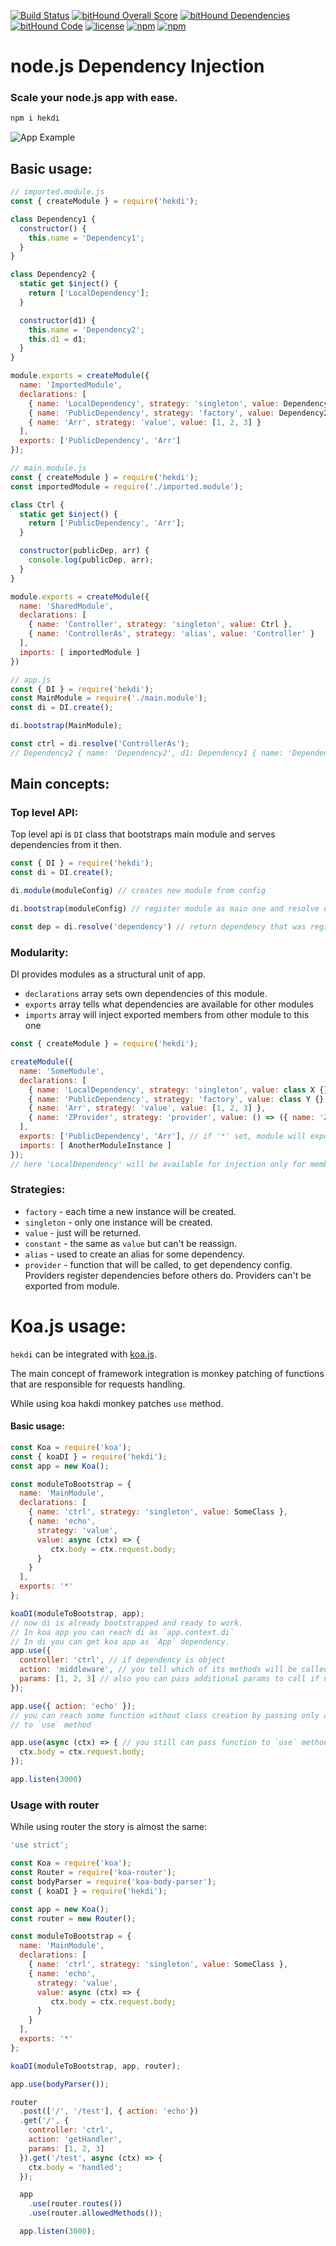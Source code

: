 [![Build Status](https://travis-ci.org/IvanProdaiko94/hekdi.svg?branch=master)](https://travis-ci.org/IvanProdaiko94/hekdi)
[![bitHound Overall Score](https://www.bithound.io/github/IvanProdaiko94/hekdi/badges/score.svg)](https://www.bithound.io/github/IvanProdaiko94/hekdi)
[![bitHound Dependencies](https://www.bithound.io/github/IvanProdaiko94/hekdi/badges/dependencies.svg)](https://www.bithound.io/github/IvanProdaiko94/hekdi/master/dependencies/npm)
[![bitHound Code](https://www.bithound.io/github/IvanProdaiko94/hekdi/badges/code.svg)](https://www.bithound.io/github/IvanProdaiko94/hekdi)
[![license](https://img.shields.io/github/license/mashape/apistatus.svg)]()
[![npm](https://img.shields.io/npm/dm/hekdi.svg)](https://www.npmjs.com/package/hekdi)
[![npm](https://img.shields.io/npm/dt/hekdi.svg)](https://www.npmjs.com/package/hekdi)


# node.js Dependency Injection

### Scale your node.js app with ease.

```bash
npm i hekdi
```

![App Example](assets/draw.png)

## Basic usage:

```javascript
// imported.module.js
const { createModule } = require('hekdi');

class Dependency1 {
  constructor() {
    this.name = 'Dependency1';
  }
}

class Dependency2 {
  static get $inject() {
    return ['LocalDependency'];
  }

  constructor(d1) {
    this.name = 'Dependency2';
    this.d1 = d1;
  }
}

module.exports = createModule({
  name: 'ImportedModule',
  declarations: [
    { name: 'LocalDependency', strategy: 'singleton', value: Dependency1 },
    { name: 'PublicDependency', strategy: 'factory', value: Dependency2 },
    { name: 'Arr', strategy: 'value', value: [1, 2, 3] }
  ],
  exports: ['PublicDependency', 'Arr']
});
```

```javascript
// main.module.js
const { createModule } = require('hekdi');
const importedModule = require('./imported.module');

class Ctrl {
  static get $inject() {
    return ['PublicDependency', 'Arr'];
  }

  constructor(publicDep, arr) {
    console.log(publicDep, arr);
  }
}

module.exports = createModule({
  name: 'SharedModule',
  declarations: [
    { name: 'Controller', strategy: 'singleton', value: Ctrl },
    { name: 'ControllerAs', strategy: 'alias', value: 'Controller' }
  ],
  imports: [ importedModule ]
})
```

```javascript
// app.js
const { DI } = require('hekdi');
const MainModule = require('./main.module');
const di = DI.create();

di.bootstrap(MainModule);

const ctrl = di.resolve('ControllerAs');
// Dependency2 { name: 'Dependency2', d1: Dependency1 { name: 'Dependency1' } } [ 1, 2, 3 ]
```

## Main concepts:

### Top level API:
Top level api is `DI` class that bootstraps main module and serves dependencies from it then.

```javascript
const { DI } = require('hekdi');
const di = DI.create();

di.module(moduleConfig) // creates new module from config

di.bootstrap(moduleConfig) // register module as main one and resolve dependencies from it

const dep = di.resolve('dependency') // return dependency that was registered to bootstrapped module according to its strategy
```

### Modularity:

DI provides modules as a structural unit of app.
- `declarations` array sets own dependencies of this module.
- `exports` array tells what dependencies are available for other modules
- `imports` array will inject exported members from other module to this one

```javascript
const { createModule } = require('hekdi');

createModule({
  name: 'SomeModule',
  declarations: [
    { name: 'LocalDependency', strategy: 'singleton', value: class X {} },
    { name: 'PublicDependency', strategy: 'factory', value: class Y {} },
    { name: 'Arr', strategy: 'value', value: [1, 2, 3] },
    { name: 'ZProvider', strategy: 'provider', value: () => ({ name: 'Z', strategy: 'factory', value: class Z {} })}
  ],
  exports: ['PublicDependency', 'Arr'], // if '*' set, module will export all of the dependencies including imported 
  imports: [ AnotherModuleInstance ]
});
// here 'LocalDependency' will be available for injection only for members of this module. 
```

### Strategies:
- `factory` - each time a new instance will be created.
- `singleton` - only one instance will be created.
- `value` - just will be returned.
- `constant` - the same as `value` but can't be reassign.
- `alias` - used to create an alias for some dependency.
- `provider` - function that will be called, to get dependency config. 
Providers register dependencies before others do. Providers can't be exported from module.

# Koa.js usage:

`hekdi` can be integrated with [koa.js](https://github.com/koajs/koa).

The main concept of framework integration is monkey patching of functions
that are responsible for requests handling.

While using koa hakdi monkey patches `use` method.

#### Basic usage:
```javascript
const Koa = require('koa');
const { koaDI } = require('hekdi');
const app = new Koa();

const moduleToBootstrap = {
  name: 'MainModule',
  declarations: [
    { name: 'ctrl', strategy: 'singleton', value: SomeClass },
    { name: 'echo', 
      strategy: 'value', 
      value: async (ctx) => {
         ctx.body = ctx.request.body;
      }
    }
  ],
  exports: '*'
};

koaDI(moduleToBootstrap, app);
// now di is already bootstrapped and ready to work. 
// In koa app you can reach di as `app.context.di`
// In di you can get koa app as `App` dependency.
app.use({
  controller: 'ctrl', // if dependency is object
  action: 'middleware', // you tell which of its methods will be called
  params: [1, 2, 3] // also you can pass additional params to call if needed
});

app.use({ action: 'echo' }); 
// you can reach some function without class creation by passing only action
// to `use` method

app.use(async (ctx) => { // you still can pass function to `use` method
  ctx.body = ctx.request.body;
});

app.listen(3000)
```

### Usage with router
While using router the story is almost the same:
```javascript 
'use strict';

const Koa = require('koa');
const Router = require('koa-router');
const bodyParser = require('koa-body-parser');
const { koaDI } = require('hekdi');

const app = new Koa();
const router = new Router();

const moduleToBootstrap = {
  name: 'MainModule',
  declarations: [
    { name: 'ctrl', strategy: 'singleton', value: SomeClass },
    { name: 'echo', 
      strategy: 'value', 
      value: async (ctx) => {
         ctx.body = ctx.request.body;
      }
    }
  ],
  exports: '*'
};

koaDI(moduleToBootstrap, app, router);

app.use(bodyParser());

router
  .post(['/', '/test'], { action: 'echo'})
  .get('/', {
    controller: 'ctrl',
    action: 'getHandler',
    params: [1, 2, 3]
  }).get('/test', async (ctx) => {
    ctx.body = 'handled';
  });

  app
    .use(router.routes())
    .use(router.allowedMethods());

  app.listen(3000);
```
